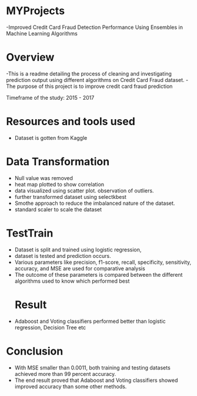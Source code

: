 # MYProjects
 -Improved Credit Card Fraud Detection Performance Using Ensembles in Machine Learning Algorithms

# Overview
-This is a readme detailing the process of cleaning and investigating prediction output using different algorithms on  Credit Card Fraud dataset. 
-The purpose of this project is to improve credit card fraud prediction 

Timeframe of the study: 2015 - 2017
# Resources and tools used
- Dataset is gotten from Kaggle
# Data Transformation 
- Null value was removed
- heat map plotted to show correlation
- data visualized using  scatter plot. observation of  outliers.
- further transformed dataset using selectkbest 
- Smothe approach to reduce the imbalanced nature of the dataset. 
- standard scaler to scale the dataset
# TestTrain
- Dataset is split and trained using  logistic regression,
- dataset is tested and prediction occurs. 
- Various parameters like precision, f1-score, recall, specificity, sensitivity, accuracy, and MSE are used for comparative analysis
- The outcome of these parameters is compared between the different algorithms used to know which performed best
  # Result
-   Adaboost and Voting classifiers performed better than logistic regression, Decision Tree etc
# Conclusion
- With MSE smaller than 0.0011, both training and testing datasets achieved more than 99 percent accuracy.
- The end result proved that Adaboost and Voting classifiers showed improved accuracy than some other methods.
